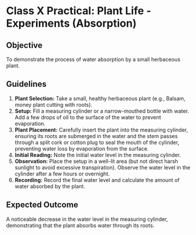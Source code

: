 # Class X Practical: Plant Life - Experiments (Absorption)

## Objective
To demonstrate the process of water absorption by a small herbaceous plant.

## Guidelines
1.  **Plant Selection:** Take a small, healthy herbaceous plant (e.g., Balsam, money plant cutting with roots).
2.  **Setup:** Fill a measuring cylinder or a narrow-mouthed bottle with water. Add a few drops of oil to the surface of the water to prevent evaporation.
3.  **Plant Placement:** Carefully insert the plant into the measuring cylinder, ensuring its roots are submerged in the water and the stem passes through a split cork or cotton plug to seal the mouth of the cylinder, preventing water loss by evaporation from the surface.
4.  **Initial Reading:** Note the initial water level in the measuring cylinder.
5.  **Observation:** Place the setup in a well-lit area (but not direct harsh sunlight to avoid excessive transpiration). Observe the water level in the cylinder after a few hours or overnight.
6.  **Recording:** Record the final water level and calculate the amount of water absorbed by the plant.

## Expected Outcome
A noticeable decrease in the water level in the measuring cylinder, demonstrating that the plant absorbs water through its roots.